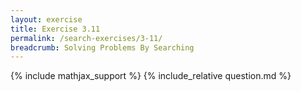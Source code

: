 ```yaml
---
layout: exercise
title: Exercise 3.11
permalink: /search-exercises/3-11/
breadcrumb: Solving Problems By Searching
---
```


{% include mathjax_support %}
{% include_relative question.md %}
